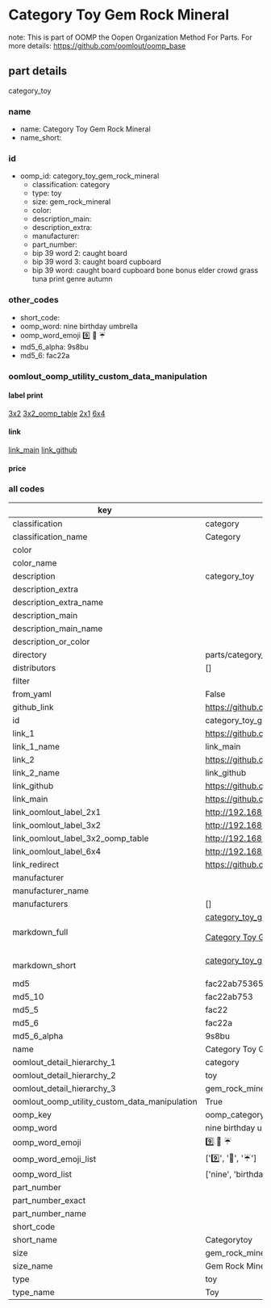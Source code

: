 # Category Toy Gem Rock Mineral  

note: This is part of OOMP the Oopen Organization Method For Parts. For more details: https://github.com/oomlout/oomp_base

##  part details
  



category_toy



### name
* name: Category Toy Gem Rock Mineral
* name_short: 
### id
* oomp_id: category_toy_gem_rock_mineral
  * classification: category
  * type: toy
  * size: gem_rock_mineral
  * color: 
  * description_main: 
  * description_extra: 
  * manufacturer: 
  * part_number: 
  * bip 39 word 2: caught board
  * bip 39 word 3: caught board cupboard
  * bip 39 word: caught board cupboard bone bonus elder crowd grass tuna print genre autumn

### other_codes
* short_code: 
* oomp_word: nine birthday umbrella
* oomp_word_emoji :nine: :birthday: :umbrella:
* md5_6_alpha: 9s8bu
* md5_6: fac22a






### oomlout_oomp_utility_custom_data_manipulation
#### label print
[3x2](http://192.168.1.245:1112/?label=oomp%209s8bu)
[3x2_oomp_table](http://192.168.1.108:1112/?label=oomp%209s8bu)
[2x1](http://192.168.1.242:1112/?label=oomp%209s8bu)
[6x4](http://192.168.1.55:1112/?label=oomp%209s8bu)    

#### link

[link_main](https://github.com/oomlout/oomlout_oomp_version_1_messy/tree/main/parts/category_toy_gem_rock_mineral) [link_github](https://github.com/oomlout/oomlout_oomp_version_1_messy/tree/main/parts/category_toy_gem_rock_mineral)                             

#### price







### all codes 
| key | value |  
| --- | --- |  
| classification | category |  
| classification_name | Category |  
| color |  |  
| color_name |  |  
| description | category_toy |  
| description_extra |  |  
| description_extra_name |  |  
| description_main |  |  
| description_main_name |  |  
| description_or_color |   |  
| directory | parts/category_toy_gem_rock_mineral |  
| distributors | [] |  
| filter |  |  
| from_yaml | False |  
| github_link | https://github.com/oomlout/oomlout_oomp_part_src/tree/main/parts/category_toy_gem_rock_mineral |  
| id | category_toy_gem_rock_mineral |  
| link_1 | https://github.com/oomlout/oomlout_oomp_version_1_messy/tree/main/parts/category_toy_gem_rock_mineral |  
| link_1_name | link_main |  
| link_2 | https://github.com/oomlout/oomlout_oomp_version_1_messy/tree/main/parts/category_toy_gem_rock_mineral |  
| link_2_name | link_github |  
| link_github | https://github.com/oomlout/oomlout_oomp_version_1_messy/tree/main/parts/category_toy_gem_rock_mineral |  
| link_main | https://github.com/oomlout/oomlout_oomp_version_1_messy/tree/main/parts/category_toy_gem_rock_mineral |  
| link_oomlout_label_2x1 | http://192.168.1.242:1112/?label=oomp%209s8bu |  
| link_oomlout_label_3x2 | http://192.168.1.245:1112/?label=oomp%209s8bu |  
| link_oomlout_label_3x2_oomp_table | http://192.168.1.108:1112/?label=oomp%209s8bu |  
| link_oomlout_label_6x4 | http://192.168.1.55:1112/?label=oomp%209s8bu |  
| link_redirect | https://github.com/oomlout/oomlout_oomp_version_1_messy/tree/main/parts/category_toy_gem_rock_mineral |  
| manufacturer |  |  
| manufacturer_name |  |  
| manufacturers | [] |  
| markdown_full | [category_toy_gem_rock_mineral](none)<br>[](none)<br>[Category Toy Gem Rock Mineral](none)<br><br> |  
| markdown_short | [category_toy_gem_rock_mineral](none)<br><br> |  
| md5 | fac22ab75365e6891d0cb1946b862923 |  
| md5_10 | fac22ab753 |  
| md5_5 | fac22 |  
| md5_6 | fac22a |  
| md5_6_alpha | 9s8bu |  
| name | Category Toy Gem Rock Mineral |  
| oomlout_detail_hierarchy_1 | category |  
| oomlout_detail_hierarchy_2 | toy |  
| oomlout_detail_hierarchy_3 | gem_rock_mineral |  
| oomlout_oomp_utility_custom_data_manipulation | True |  
| oomp_key | oomp_category_toy_gem_rock_mineral |  
| oomp_word | nine birthday umbrella |  
| oomp_word_emoji | :nine: :birthday: :umbrella: |  
| oomp_word_emoji_list | [':nine:', ':birthday:', ':umbrella:'] |  
| oomp_word_list | ['nine', 'birthday', 'umbrella'] |  
| part_number |  |  
| part_number_exact |  |  
| part_number_name |  |  
| short_code |  |  
| short_name | Categorytoy |  
| size | gem_rock_mineral |  
| size_name | Gem Rock Mineral |  
| type | toy |  
| type_name | Toy |  
